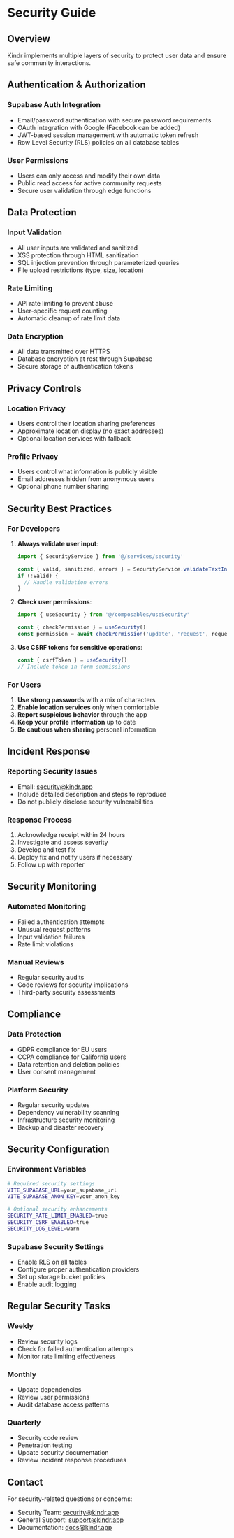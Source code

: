 # Security Guide

## Overview

Kindr implements multiple layers of security to protect user data and ensure safe community interactions.

## Authentication & Authorization

### Supabase Auth Integration
- Email/password authentication with secure password requirements
- OAuth integration with Google (Facebook can be added)
- JWT-based session management with automatic token refresh
- Row Level Security (RLS) policies on all database tables

### User Permissions
- Users can only access and modify their own data
- Public read access for active community requests
- Secure user validation through edge functions

## Data Protection

### Input Validation
- All user inputs are validated and sanitized
- XSS protection through HTML sanitization
- SQL injection prevention through parameterized queries
- File upload restrictions (type, size, location)

### Rate Limiting
- API rate limiting to prevent abuse
- User-specific request counting
- Automatic cleanup of rate limit data

### Data Encryption
- All data transmitted over HTTPS
- Database encryption at rest through Supabase
- Secure storage of authentication tokens

## Privacy Controls

### Location Privacy
- Users control their location sharing preferences
- Approximate location display (no exact addresses)
- Optional location services with fallback

### Profile Privacy
- Users control what information is publicly visible
- Email addresses hidden from anonymous users
- Optional phone number sharing

## Security Best Practices

### For Developers

1. **Always validate user input**:
   ```typescript
   import { SecurityService } from '@/services/security'
   
   const { valid, sanitized, errors } = SecurityService.validateTextInput(userInput)
   if (!valid) {
     // Handle validation errors
   }
   ```

2. **Check user permissions**:
   ```typescript
   import { useSecurity } from '@/composables/useSecurity'
   
   const { checkPermission } = useSecurity()
   const permission = await checkPermission('update', 'request', requestId)
   ```

3. **Use CSRF tokens for sensitive operations**:
   ```typescript
   const { csrfToken } = useSecurity()
   // Include token in form submissions
   ```

### For Users

1. **Use strong passwords** with a mix of characters
2. **Enable location services** only when comfortable
3. **Report suspicious behavior** through the app
4. **Keep your profile information** up to date
5. **Be cautious when sharing** personal information

## Incident Response

### Reporting Security Issues
- Email: security@kindr.app
- Include detailed description and steps to reproduce
- Do not publicly disclose security vulnerabilities

### Response Process
1. Acknowledge receipt within 24 hours
2. Investigate and assess severity
3. Develop and test fix
4. Deploy fix and notify users if necessary
5. Follow up with reporter

## Security Monitoring

### Automated Monitoring
- Failed authentication attempts
- Unusual request patterns
- Input validation failures
- Rate limit violations

### Manual Reviews
- Regular security audits
- Code reviews for security implications
- Third-party security assessments

## Compliance

### Data Protection
- GDPR compliance for EU users
- CCPA compliance for California users
- Data retention and deletion policies
- User consent management

### Platform Security
- Regular security updates
- Dependency vulnerability scanning
- Infrastructure security monitoring
- Backup and disaster recovery

## Security Configuration

### Environment Variables
```bash
# Required security settings
VITE_SUPABASE_URL=your_supabase_url
VITE_SUPABASE_ANON_KEY=your_anon_key

# Optional security enhancements
SECURITY_RATE_LIMIT_ENABLED=true
SECURITY_CSRF_ENABLED=true
SECURITY_LOG_LEVEL=warn
```

### Supabase Security Settings
- Enable RLS on all tables
- Configure proper authentication providers
- Set up storage bucket policies
- Enable audit logging

## Regular Security Tasks

### Weekly
- Review security logs
- Check for failed authentication attempts
- Monitor rate limiting effectiveness

### Monthly
- Update dependencies
- Review user permissions
- Audit database access patterns

### Quarterly
- Security code review
- Penetration testing
- Update security documentation
- Review incident response procedures

## Contact

For security-related questions or concerns:
- Security Team: security@kindr.app
- General Support: support@kindr.app
- Documentation: docs@kindr.app